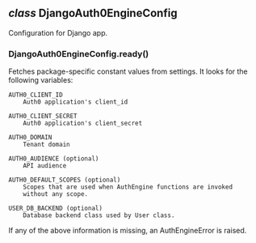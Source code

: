 ## _class_ __DjangoAuth0EngineConfig__
Configuration for Django app.

### DjangoAuth0EngineConfig.__ready__()
Fetches package-specific constant values from settings. It looks
for the following variables:

	AUTH0_CLIENT_ID
		Auth0 application's client_id
	
	AUTH0_CLIENT_SECRET
		Auth0 application's client_secret
	
	AUTH0_DOMAIN
		Tenant domain
	
	AUTH0_AUDIENCE (optional)
		API audience
	
	AUTH0_DEFAULT_SCOPES (optional)
		Scopes that are used when AuthEngine functions are invoked
		without any scope.
	
	USER_DB_BACKEND (optional)
		Database backend class used by User class.
			
If any of the above information is missing, an AuthEngineError is raised.
